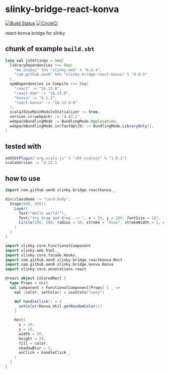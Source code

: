 # slinky-bridge-react-konva

[![Build Status](https://travis-ci.org/oen9/slinky-bridge-react-konva.svg?branch=master)](https://travis-ci.org/oen9/slinky-bridge-react-konva)
[![CircleCI](https://circleci.com/gh/oen9/slinky-bridge-react-konva.svg?style=svg)](https://circleci.com/gh/oen9/slinky-bridge-react-konva)

react-konva bridge for slinky

## chunk of example `build.sbt`

```scala
lazy val jsSettings = Seq(
  libraryDependencies ++= Seq(
    "me.shadaj" %%% "slinky-web" % "0.6.4",
    "com.github.oen9" %%% "slinky-bridge-react-konva" % "0.0.3"
  ),
  npmDependencies in Compile ++= Seq(
    "react" -> "16.13.0",
    "react-dom" -> "16.13.0",
    "konva" -> "4.1.2",
    "react-konva" -> "16.12.0-0"
  ),
  scalaJSUseMainModuleInitializer := true,
  version.in(webpack) := "4.42.1",
  webpackBundlingMode := BundlingMode.Application,
  webpackBundlingMode.in(fastOptJS) := BundlingMode.LibraryOnly(),
)
```

## tested with

```scala
addSbtPlugin("org.scala-js" % "sbt-scalajs" % "1.0.1")
scalaVersion := "2.13.1
```

## how to use

```scala
import com.github.oen9.slinky.bridge.reactkonva._

div(className := "card-body",
  Stage(800, 600)(
    Layer(
      Text("Hello world!"),
      Text("try drag and drop --> ", x = 50, y = 260, fontSize = 18),
      Circle(290, 290, radius = 50, stroke = "blue", strokeWidth = 5, draggable = true)
    )
  )
)
```

```scala
import slinky.core.FunctionalComponent
import slinky.web.html._
import slinky.core.facade.Hooks._
import com.github.oen9.slinky.bridge.reactkonva.Rect
import com.github.oen9.slinky.bridge.konva.Konva
import slinky.core.annotations.react

@react object ColoredRect {
  type Props = Unit
  val component = FunctionalComponent[Props] { _ =>
    val (color, setColor) = useState("navy")

    def handleClick() = {
      setColor(Konva.Util.getRandomColor())
    }

    Rect(
      x = 20,
      y = 20,
      width = 50,
      height = 50,
      fill = color,
      shadowBlur = 5,
      onClick = handleClick _
    )
  }
}
```
